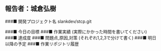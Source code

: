報告者：城倉弘樹
---------------------------------------------------------------------------
###■ 開発プロジェクト名
 slankdev/stcp.git


###■ 今日の目標
###■ 作業実績 (実際にかかった時間を書いてください)
###■ 達成度
###■ 問題点,原因,対策 (それぞれ1,2,3で分けて書く)
###■ 明日以降の予定
###■ 作業リポジトリ履歴
